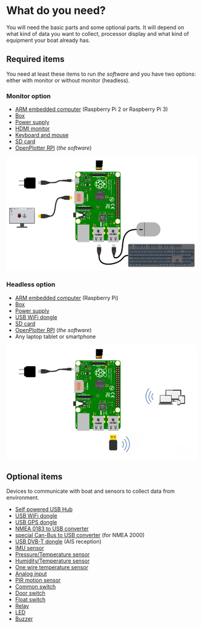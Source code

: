 # What do you need?

You will need the basic parts and some optional parts. It will depend on what kind of data you want to collect, processor display and what kind of equipment your boat already has.

## Required items

You need at least these items to run _the software_ and you have two options: either with monitor or without monitor \(headless\).

### Monitor option

* [ARM embedded computer](arm_computer.md) \(Raspberry Pi 2 or Raspberry Pi 3\)
* [Box](box.md)
* [Power supply](power_supply.md)
* [HDMI monitor](monitor.md)
* [Keyboard and mouse](keyboard.md)
* [SD card](sd_card.md)
* [OpenPlotter RPI](software.md) \(_the software_\)

![](start.png)

### Headless option

* [ARM embedded computer](arm_computer.md) \(Raspberry Pi\)
* [Box](box.md)
* [Power supply](power_supply.md)
* [USB WiFi dongle](wifi_dongle.md)
* [SD card](sd_card.md)
* [OpenPlotter RPI](software.md) \(_the software_\)
* Any laptop tablet or smartphone

![](start2.png)

## Optional items

Devices to communicate with boat and sensors to collect data from environment.

* [Self powered USB Hub](hub.md)
* [USB WiFi dongle](wifi_dongle.md)
* [USB GPS dongle](gps_dongle.md)
* [NMEA 0183 to USB converter](nmea_converter.md)
* [special Can-Bus to USB converter](can-usb.md) \(for NMEA 2000\)
* [USB DVB-T dongle](dvb-t_dongle.md) \(AIS reception\)
* [IMU sensor](imu_sensor.md)
* [Pressure\/Temperature sensor](pressure_sensor.md)
* [Humidity\/Temperature sensor](humidity_sensor.md)
* [One wire temperature sensor](1w_temp_sensor.md)
* [Analog input](spi-sensors.md)
* [PIR motion sensor](motion.md)
* [Common switch](common_sw.md)
* [Door switch](door_sw.md)
* [Float switch](float_sw.md)
* [Relay](relay.md)
* [LED](led.md)
* [Buzzer](buzzer.md)

